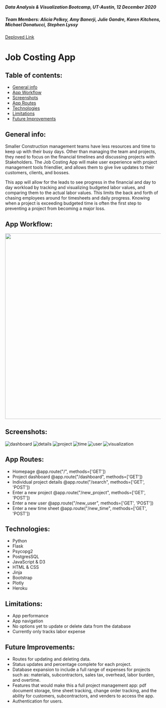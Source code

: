##### Data Analysis & Visualization Bootcamp, UT-Austin, 12 December 2020
##### Team Members: Alicia Pelkey, Amy Banerji, Julie Gandre, Karen Kitchens, Michael Donatucci, Stephen Lyssy

<a href="https://project-2-jobcosting.herokuapp.com/">Deployed Link</a>

# Job Costing App

## Table of contents:
* [General info](#general-info)
* [App Workflow](#app-workflow)
* [Screenshots](#screenshots)
* [App Routes](#app-routes)
* [Technologies](#technologies)
* [Limitations](#limitations)
* [Future Improvements](#future-improvements)

## General info:
Smaller Construction management teams have less resources and time to keep up with their busy days. Other than managing the team and projects, they need to focus on the financial timelines and discussing projects with Stakeholders. The Job Costing App will make user experience with project management tools friendlier, and allows them to give live updates to their customers, clients, and bosses.

This app will allow for the leads to see progress in the financial and day to day workload by tracking and visualizing budgeted labor values, and comparing them to the actual labor values. This limits the back and forth of chasing employees around for timesheets and daily progress. Knowing when a project is exceeding budgeted time is often the first step to preventing a project from becoming a major loss.

## App Workflow:
<img src=images/app_workflow.jpg width="600" />

## Screenshots:
![dashboard](images/dashboard.png)
![details](images/project_details.png)
![project](images/new_project.png) 
![time](images/enter_time.png) 
![user](images/new_user.png)
![visualization](images/visualization.png)

## App Routes: 
* Homepage
    @app.route("/", methods=['GET'])
* Project dashboard
    @app.route("/dashboard", methods=['GET'])
* Individual project details
    @app.route("/search", methods=['GET', 'POST'])
* Enter a new project
    @app.route("/new_project", methods=['GET', 'POST'])
* Enter a new user
    @app.route("/new_user", methods=['GET', 'POST'])
* Enter a new time sheet
    @app.route("/new_time", methods=['GET', 'POST'])    

## Technologies:
* Python 
* Flask
* Psycopg2
* PostgresSQL
* JavaScript & D3
* HTML & CSS
* Jinja
* Bootstrap
* Plotly
* Heroku

## Limitations:
* App performance
* App navigation
* No options yet to update or delete data from the database
* Currently only tracks labor expense

## Future Improvements:
* Routes for updating and deleting data.
* Status updates and percentage complete for each project.
* Database expansion to include a full range of expenses for projects such as: materials, subcontractors, sales tax, overhead, labor burden, and overtime.
* Features that would make this a full project management app: pdf document storage, time sheet tracking, change order tracking, and the ability for customers, subcontractors, and venders to access the app.
* Authentication for users.

